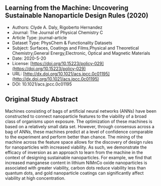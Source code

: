 
<div style="float: right; width: 200px" class='altmetric-embed' data-badge-type='donut' data-condensed='true' data-badge-details='right' data-doi="10.1021/acs.jpcc.0c01195"></div>

## Learning from the Machine: Uncovering Sustainable Nanoparticle Design Rules (2020)
<script type="application/ld+json">
	{	
		"@context": {
			"bs": "https://bioschemas.org/",
			"schema": "https://schema.org/",
			"citation": "schema:citation",
			"name": "schema:name",
			"url": "schema:url",
			"variableMeasured": "schema:variableMeasured"
		},
		"variableMeasured": [
			{
				"@type": "schema:PropertyValue",
				"name": "MI-R1.3-ABSTRACT-BASIC-CHEMICAL_COMPOSITION"
			},
			{
				"@type": "schema:PropertyValue",
				"name": "MI-R1.3-ABSTRACT-PHYSCHEM-SIZE"
			},
			{
				"@type": "schema:PropertyValue",
				"name": "MI-R1.3-ABSTRACT-PHYSCHEM-SHAPE"
			},
			{
				"@type": "schema:PropertyValue",
				"name": "MI-R1.3-ABSTRACT-TOX-CONCENTRATION"
			},
			{
				"@type": "schema:PropertyValue",
				"name": "MI-R1.3-ABSTRACT-TOX-EXPOSURE_TIME"
			},
			{
				"@type": "schema:PropertyValue",
				"name": "MI-R1.3-ABSTRACT-TOX-SUBJECT_STRAIN"
			}
		],
		"@type": "schema:Dataset",
		"name": "Learning from the Machine: Uncovering Sustainable Nanoparticle Design Rules",
		"url": "http://dx.doi.org/10.1021/acs.jpcc.0c01195",
		"citation": "https://doi.org/10.1021/acs.jpcc.0c01195",
		"@id": "10.1021/acs.jpcc.0c01195",
		"http://purl.org/dc/terms/conformsTo": { "@type": "schema:CreativeWork", "@id": "https://bioschemas.org/profiles/Dataset/0.4-DRAFT" },
		"schema:license": "https://doi.org/10.15223/policy-029",
		"schema:creator": [
		  {
			"@type": "schema:Organization",
			"name": "RiskGONE"
		  }
		],
		"schema:datePublished": "2020-5-20"
	}
</script>

* Authors: Clyde A. Daly, Rigoberto Hernandez
* Journal: The Journal of Physical Chemistry C
* Article Type: journal-article
* Dataset Type: PhysChem & Functionality Datasets
* Subject: Surfaces, Coatings and Films,Physical and Theoretical Chemistry,General Energy,Electronic, Optical and Magnetic Materials
* Date: 2020-5-20
* License: [https://doi.org/10.15223/policy-029](https://doi.org/10.15223/policy-029)
* URL: [http://dx.doi.org/10.1021/acs.jpcc.0c01195](http://dx.doi.org/10.1021/acs.jpcc.0c01195)
* DOI: 10.1021/acs.jpcc.0c01195


## Original Study Abstract

Machines consisting of bags of artificial neural networks (ANNs) have been constructed to connect nanoparticle features to the viability of a broad class of organisms upon exposure. The optimization of these machines is based on a relatively small data set. However, through consensus across a bag of ANNs, these machines predict at a level of confidence comparable to the experiment and perform better than chance. The mining of the machine across the feature space allows for the discovery of design rules for nanoparticles with increased viability. As such, we demonstrate the efficacy of inversion as an approach to learn from the machine in the context of designing sustainable nanoparticles. For example, we find that increased manganese content in lithium NiMnCo oxide nanoparticles is associated with greater viability, carbon dots reduce viability less than quantum dots, and gold nanoparticle coatings can significantly affect viability at high concentration.

